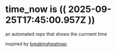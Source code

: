 # time_now is (( 2025-09-25T17:45:00.957Z ))

an automated repo that shows the currnent time

inspired by [breakingheatmap](https://github.com/breakingheatmap/breakingheatmap)